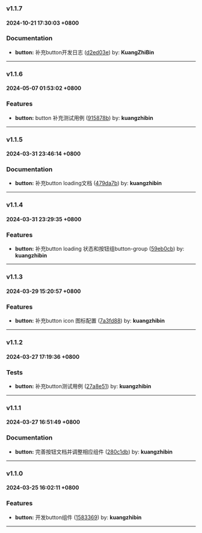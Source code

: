 ### v1.1.7
#### 2024-10-21 17:30:03 +0800

### Documentation

* **button:** 补充button开发日志  ([d2ed03e](https://github.com/bin-K/ued-plus/commit/d2ed03e)) by: **KuangZhiBin**

---

### v1.1.6
#### 2024-05-07 01:53:02 +0800

### Features

* **button:** button 补充测试用例  ([915878b](https://github.com/bin-K/ued-plus/commit/915878b)) by: **kuangzhibin**

---

### v1.1.5
#### 2024-03-31 23:46:14 +0800

### Documentation

* **button:** 补充button loading文档  ([479da7b](https://github.com/bin-K/ued-plus/commit/479da7b)) by: **kuangzhibin**

---

### v1.1.4
#### 2024-03-31 23:29:35 +0800

### Features

* **button:** 补充button loading 状态和按钮组button-group  ([59eb0cb](https://github.com/bin-K/ued-plus/commit/59eb0cb)) by: **kuangzhibin**

---

### v1.1.3
#### 2024-03-29 15:20:57 +0800

### Features

* **button:** 补充button icon 图标配置  ([7a3fd88](https://github.com/bin-K/ued-plus/commit/7a3fd88)) by: **kuangzhibin**

---

### v1.1.2
#### 2024-03-27 17:19:36 +0800

### Tests

* **button:** 补充button测试用例  ([27a8e51](https://github.com/bin-K/ued-plus/commit/27a8e51)) by: **kuangzhibin**

---

### v1.1.1
#### 2024-03-27 16:51:49 +0800

### Documentation

* **button:** 完善按钮文档并调整相应组件  ([280c1db](https://github.com/bin-K/ued-plus/commit/280c1db)) by: **kuangzhibin**

---

### v1.1.0
#### 2024-03-25 16:02:11 +0800

### Features

* **button:** 开发button组件  ([1583369](https://github.com/bin-K/ued-plus/commit/1583369)) by: **kuangzhibin**

---
